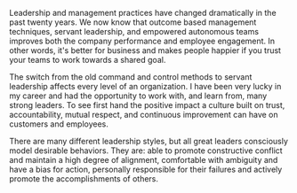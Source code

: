 Leadership and management practices have changed dramatically in the past twenty years. We now know that outcome based management techniques, servant leadership, and empowered autonomous teams improves both the company performance and employee engagement. In other words, it's better for business and makes people happier if you trust your teams to work towards a shared goal.

The switch from the old command and control methods to servant leadership affects every level of an organization. I have been very lucky in my career and had the opportunity to work with, and learn from, many strong leaders. To see first hand the positive impact a culture built on trust, accountability, mutual respect, and continuous improvement can have on customers and employees.

There are many different leadership styles, but all great leaders consciously model desirable behaviors. They are: able to promote constructive conflict and maintain a high degree of alignment, comfortable with ambiguity and have a bias for action, personally responsible for their failures and actively promote the accomplishments of others.
